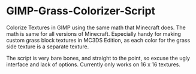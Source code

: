 # GIMP-Grass-Colorizer-Script
Colorize Textures in GIMP using the same math that Minecraft does. The math is same for all versions 
of Minecraft. Especially handy for making custom grass block textures in MC3DS Edition, as 
each color for the grass side texture is a separate texture.

The script is very bare bones, and straight to the point, so excuse the ugly interface and lack of 
options. Currently only works on 16 x 16 textures.
